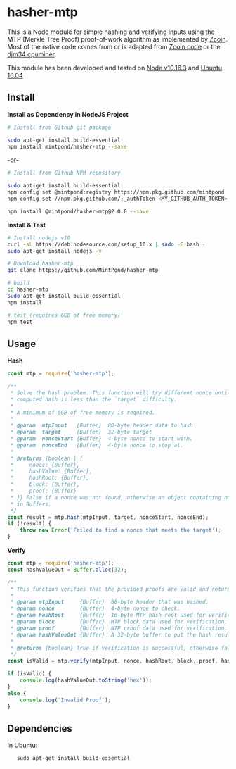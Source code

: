 hasher-mtp
==========

This is a Node module for simple hashing and verifying inputs using the
MTP (Merkle Tree Proof) proof-of-work algorithm as implemented by [Zcoin](https://zcoin.io). 
Most of the native code comes from or is adapted from [Zcoin code](https://github.com/zcoinofficial/zcoin) 
or the [djm34 cpuminer](https://github.com/zcoinofficial/cpuminer).

This module has been developed and tested on [Node v10.16.3](https://nodejs.org/) and [Ubuntu 16.04](http://releases.ubuntu.com/16.04/)

## Install ##
__Install as Dependency in NodeJS Project__
```bash
# Install from Github git package

sudo apt-get install build-essential
npm install mintpond/hasher-mtp --save
```
-or-
```bash
# Install from Github NPM repository

sudo apt-get install build-essential
npm config set @mintpond:registry https://npm.pkg.github.com/mintpond
npm config set //npm.pkg.github.com/:_authToken <MY_GITHUB_AUTH_TOKEN>

npm install @mintpond/hasher-mtp@2.0.0 --save
```

__Install & Test__
```bash
# Install nodejs v10
curl -sL https://deb.nodesource.com/setup_10.x | sudo -E bash -
sudo apt-get install nodejs -y

# Download hasher-mtp
git clone https://github.com/MintPond/hasher-mtp

# build
cd hasher-mtp
sudo apt-get install build-essential
npm install

# test (requires 6GB of free memory)
npm test
``` 

## Usage ##
__Hash__
```js
const mtp = require('hasher-mtp');

/**
 * Solve the hash problem. This function will try different nonce until it finds one such that the
 * computed hash is less than the `target` difficulty.
 * 
 * A minimum of 6GB of free memory is required.
 *
 * @param  mtpInput   {Buffer}  80-byte header data to hash
 * @param  target     {Buffer}  32-byte target
 * @param  nonceStart {Buffer}  4-byte nonce to start with.
 * @param  nonceEnd   {Buffer}  4-byte nonce to stop at.
 *
 * @returns {boolean | {
 *     nonce: {Buffer},
 *     hashValue: {Buffer},
 *     hashRoot: {Buffer},
 *     block: {Buffer},
 *     proof: {Buffer}
 * }} False if a nonce was not found, otherwise an object containing nonce and MTP proofs
 * in Buffers.
 */
const result = mtp.hash(mtpInput, target, nonceStart, nonceEnd);
if (!result) {
    throw new Error('Failed to find a nonce that meets the target');
}
```

__Verify__
```js
const mtp = require('hasher-mtp');
const hashValueOut = Buffer.alloc(32);

/**
 * This function verifies that the provided proofs are valid and returns the hash value.
 *
 * @param mtpInput     {Buffer}  80-byte header that was hashed.
 * @param nonce        {Buffer}  4-byte nonce to check.
 * @param hashRoot     {Buffer}  16-byte MTP hash root used for verification.
 * @param block        {Buffer}  MTP block data used for verification.
 * @param proof        {Buffer}  NTP proof data used for verification.
 * @param hashValueOut {Buffer}  A 32-byte buffer to put the hash result into.
 *
 * @returns {boolean} True if verification is successful, otherwise false.
 */
const isValid = mtp.verify(mtpInput, nonce, hashRoot, block, proof, hashValueOut);

if (isValid) {
    console.log(hashValueOut.toString('hex'));
}
else {
    console.log('Invalid Proof');
}
```

## Dependencies ##
In Ubuntu:
```
   sudo apt-get install build-essential
```